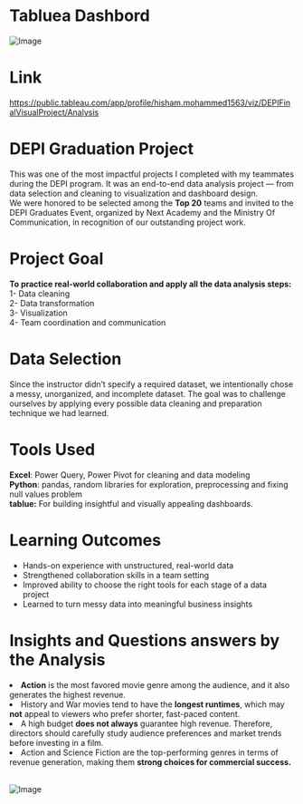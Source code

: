 # Tabluea Dashbord
![Image](https://github.com/user-attachments/assets/2915286e-f8a4-4887-8ab1-e619039539e8) <br>

# Link
https://public.tableau.com/app/profile/hisham.mohammed1563/viz/DEPIFinalVisualProject/Analysis

# DEPI Graduation Project
This was one of the most impactful projects I completed with my teammates during the DEPI program. It was an end-to-end data analysis project — from data selection and cleaning to visualization and dashboard design.<br> We were honored to be selected among the **Top 20** teams and invited to the DEPI Graduates Event, organized by Next Academy and the Ministry Of Communication, in recognition of our outstanding project work.

# Project Goal
**To practice real-world collaboration and apply all the data analysis steps:** <br>
1- Data cleaning <br>
2- Data transformation  <br>
3- Visualization  <br>
4- Team coordination and communication<br>

# Data Selection
Since the instructor didn’t specify a required dataset, we intentionally chose a messy, unorganized, and incomplete dataset. The goal was to challenge ourselves by applying every possible data cleaning and preparation technique we had learned.

# Tools Used 
**Excel**: Power Query, Power Pivot for cleaning and data modeling   <br>
**Python**: pandas, random libraries for exploration, preprocessing and fixing null values problem  <br>
**tablue:** For building insightful and visually appealing dashboards.  <br>

# Learning Outcomes
- Hands-on experience with unstructured, real-world data  
- Strengthened collaboration skills in a team setting  
- Improved ability to choose the right tools for each stage of a data project  
- Learned to turn messy data into meaningful business insights

# Insights and Questions answers by the Analysis
<li> <b>Action</b> is the most favored movie genre among the audience, and it also generates the highest revenue.</li>
<li> History and War movies tend to have the <b>longest runtimes</b>, which may <b>not</b> appeal to viewers who prefer shorter, fast-paced content.</li>
<li> A high budget <b>does not always</b> guarantee high revenue. Therefore, directors should carefully study audience preferences and market trends before investing in a film.</li>
<li> Action and Science Fiction are the top-performing genres in terms of revenue generation, making them <b>strong choices for commercial success.</b> </li> <br>

![Image](https://github.com/user-attachments/assets/783890ba-5825-49b5-a799-5182501b5a16)

  
